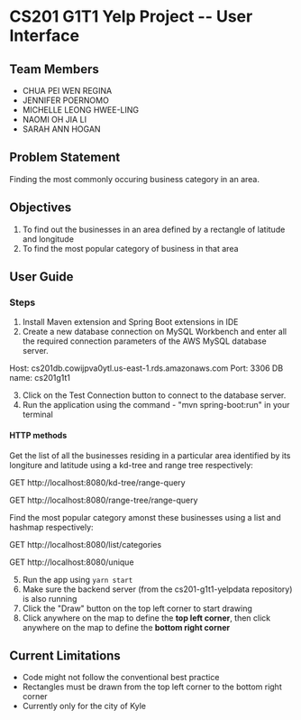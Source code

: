 # CS201 G1T1 Yelp Project -- User Interface

## Team Members

- CHUA PEI WEN REGINA
- JENNIFER POERNOMO
- MICHELLE LEONG HWEE-LING
- NAOMI OH JIA LI
- SARAH ANN HOGAN


## Problem Statement 

Finding the most commonly occuring business category in an area.

## Objectives 

1. To find out the businesses in an area defined by a rectangle of latitude and longitude
2. To find the most popular category of business in that area

## User Guide 
### Steps

1. Install Maven extension and Spring Boot extensions in IDE
2. Create a new database connection on MySQL Workbench and enter all the required connection parameters of the AWS MySQL database server. 

Host: cs201db.cowijpva0ytl.us-east-1.rds.amazonaws.com
Port: 3306
DB name: cs201g1t1

3. Click on the Test Connection button to connect to the database server.
4. Run the application using the command - "mvn spring-boot:run" in your terminal

#### HTTP methods 
Get the list of all the businesses residing in a particular area identified by its longiture and latitude using a kd-tree and range tree respectively:

GET http://localhost:8080/kd-tree/range-query

GET http://localhost:8080/range-tree/range-query


Find the most popular category amonst these businesses using a list and hashmap respectively:

GET http://localhost:8080/list/categories

GET http://localhost:8080/unique


5. Run the app using `yarn start` 
6. Make sure the backend server (from the cs201-g1t1-yelpdata repository) is also running
7. Click the "Draw" button on the top left corner to start drawing
8. Click anywhere on the map to define the **top left corner**, then click anywhere on the map to define the **bottom right corner**

## Current Limitations
- Code might not follow the conventional best practice
- Rectangles must be drawn from the top left corner to the bottom right corner
- Currently only for the city of Kyle

